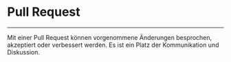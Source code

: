 
# Pull Request
***

Mit einer Pull Request können vorgenommene Änderungen besprochen, akzeptiert oder verbessert werden.
Es ist ein Platz der Kommunikation und Diskussion.
